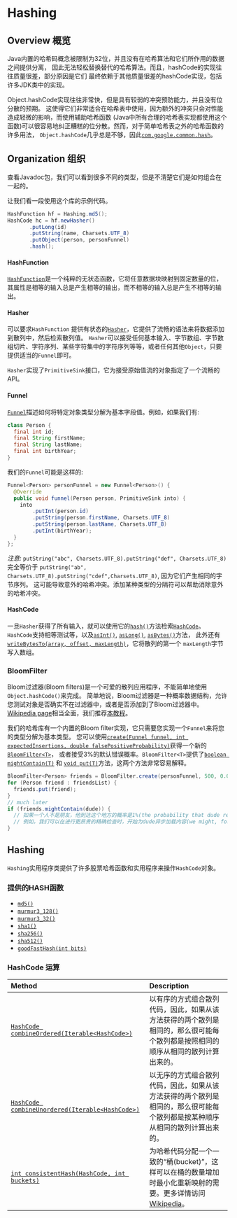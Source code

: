 # Hashing

## Overview 概览

Java内置的哈希码概念被限制为32位，并且没有在哈希算法和它们所作用的数据之间提供分离，
因此无法轻松替换替代的哈希算法。而且，hashCode的实现往往质量很差，部分原因是它们
最终依赖于其他质量很差的hashCode实现，包括许多JDK类中的实现。

Object.hashCode实现往往非常快，但是具有较弱的冲突预防能力，并且没有位分散的预期。
这使得它们非常适合在哈希表中使用，因为额外的冲突只会对性能造成轻微的影响，而使用辅助哈希函数
(Java中所有合理的哈希表实现都使用这个函数)可以很容易地纠正糟糕的位分散。然而，对于简单哈希表之外的哈希函数的许多用法，
`Object.hashCode`几乎总是不够，因此[`com.google.common.hash`]。


## Organization 组织

查看Javadoc包，我们可以看到很多不同的类型，但是不清楚它们是如何组合在一起的。

让我们看一段使用这个库的示例代码。

```java
HashFunction hf = Hashing.md5();
HashCode hc = hf.newHasher()
       .putLong(id)
       .putString(name, Charsets.UTF_8)
       .putObject(person, personFunnel)
       .hash();
```

#### HashFunction

[`HashFunction`]是一个纯粹的无状态函数，它将任意数据块映射到固定数量的位，其属性是相等的输入总是产生相等的输出，而不相等的输入总是产生不相等的输出。

#### Hasher

可以要求`HashFunction` 提供有状态的[`Hasher`]，它提供了流畅的语法来将数据添加到散列中，然后检索散列值。
`Hasher`可以接受任何基本输入、字节数组、字节数组切片、字符序列、某些字符集中的字符序列等等，或者任何其他`Object`，只要提供适当的`Funnel`即可。

`Hasher`实现了`PrimitiveSink`接口，它为接受原始值流的对象指定了一个流畅的API。

#### Funnel

[`Funnel`]描述如何将特定对象类型分解为基本字段值。例如，如果我们有:

```java
class Person {
  final int id;
  final String firstName;
  final String lastName;
  final int birthYear;
}
```

我们的`Funnel`可能是这样的:

```java
Funnel<Person> personFunnel = new Funnel<Person>() {
  @Override
  public void funnel(Person person, PrimitiveSink into) {
    into
        .putInt(person.id)
        .putString(person.firstName, Charsets.UTF_8)
        .putString(person.lastName, Charsets.UTF_8)
        .putInt(birthYear);
  }
};
```

_注意:_ `putString("abc", Charsets.UTF_8).putString("def", Charsets.UTF_8)` 完全等价于
 `putString("ab", Charsets.UTF_8).putString("cdef",Charsets.UTF_8)`, 因为它们产生相同的字节序列。
 这可能导致意外的哈希冲突。添加某种类型的分隔符可以帮助消除意外的哈希冲突。

#### HashCode

一旦`Hasher`获得了所有输入，就可以使用它的[`hash()`]方法检索[`HashCode`]。
`HashCode`支持相等测试等，以及[`asInt()`], [`asLong()`], [`asBytes()`]方法，
此外还有[`writeBytesTo(array, offset, maxLength)`]，它将散列的第一个 `maxLength`字节写入数组。

### BloomFilter

Bloom过滤器(Bloom filters)是一个可爱的散列应用程序，不能简单地使用`Object.hashCode()`来完成。
简单地说，Bloom过滤器是一种概率数据结构，允许您测试对象是否确实不在过滤器中，或者是否添加到了Bloom过滤器中。
[Wikipedia page](http://en.wikipedia.org/wiki/Bloom_filter)相当全面，我们推荐[本教程](http://llimllib.github.com/bloomfilter-tutorial/)。

我们的哈希库有一个内置的Bloom filter实现，它只需要您实现一个`Funnel`来将您的类型分解为基本类型。
您可以使用[`create(Funnel funnel, int expectedInsertions, double falsePositiveProbability)`]获得一个新的[`BloomFilter<T>`]，
或者接受3%的默认错误概率。`BloomFilter<T>`提供了[`boolean mightContain(T)`] 和 [`void put(T)`]方法，这两个方法非常容易解释。

```java
BloomFilter<Person> friends = BloomFilter.create(personFunnel, 500, 0.01);
for (Person friend : friendsList) {
  friends.put(friend);
}
// much later
if (friends.mightContain(dude)) {
  // 如果一个人不是朋友，他到达这个地方的概率是1%(the probability that dude reached this place if he isn't a friend is 1%)
  // 例如，我们可以在进行更昂贵的精确检查时，开始为dude异步加载内容(we might, for example, start asynchronously loading things for dude while we do a more expensive exact check)
}
```

## Hashing

`Hashing`实用程序类提供了许多股票哈希函数和实用程序来操作`HashCode`对象。

### 提供的HASH函数

*   [`md5()`]
*   [`murmur3_128()`]
*   [`murmur3_32()`]
*   [`sha1()`]
*   [`sha256()`]
*   [`sha512()`]
*   [`goodFastHash(int bits)`]

### HashCode 运算

Method                                            | Description
:------------------------------------------------ | :----------
[`HashCode combineOrdered(Iterable<HashCode>)`]   | 以有序的方式组合散列代码，因此，如果从该方法获得的两个散列是相同的，那么很可能每个散列都是按照相同的顺序从相同的散列计算出来的。
[`HashCode combineUnordered(Iterable<HashCode>)`] | 以无序的方式组合散列代码，因此，如果从该方法获得的两个散列是相同的，那么很可能每个散列都是按某种顺序从相同的散列计算出来的。
[`int consistentHash(HashCode, int buckets)`]     | 为哈希代码分配一个一致的“桶(bucket)”，这样可以在桶的数量增加时最小化重新映射的需要。更多详情访问 [Wikipedia](http://en.wikipedia.org/wiki/Consistent_hashing)。

[`com.google.common.hash`]: http://google.github.io/guava/releases/snapshot/api/docs/com/google/common/hash/package-summary.html
[`HashFunction`]: http://google.github.io/guava/releases/snapshot/api/docs/com/google/common/hash/HashFunction.html
[`Hasher`]: http://google.github.io/guava/releases/snapshot/api/docs/com/google/common/hash/Hasher.html
[`Funnel`]: http://google.github.io/guava/releases/snapshot/api/docs/com/google/common/hash/Funnel.html
[`hash()`]: http://google.github.io/guava/releases/snapshot/api/docs/com/google/common/hash/Hasher.html#hash--
[`HashCode`]: http://google.github.io/guava/releases/snapshot/api/docs/com/google/common/hash/HashCode.html
[`asInt()`]: http://google.github.io/guava/releases/snapshot/api/docs/com/google/common/hash/HashCode.html#asInt--
[`asLong()`]: http://google.github.io/guava/releases/snapshot/api/docs/com/google/common/hash/HashCode.html#asLong--
[`asBytes()`]: http://google.github.io/guava/releases/snapshot/api/docs/com/google/common/hash/HashCode.html#asBytes--
[`writeBytesTo(array, offset, maxLength)`]: http://google.github.io/guava/releases/snapshot/api/docs/com/google/common/hash/HashCode.html#writeBytesTo-byte[]-int-int-
[`BloomFilter<T>`]: http://google.github.io/guava/releases/snapshot/api/docs/com/google/common/hash/BloomFilter.html
[`create(Funnel funnel, int expectedInsertions, double falsePositiveProbability)`]: http://google.github.io/guava/releases/snapshot/api/docs/com/google/common/hash/BloomFilter.html#create-com.google.common.hash.Funnel-int-double-
[`boolean mightContain(T)`]: http://google.github.io/guava/releases/snapshot/api/docs/com/google/common/hash/BloomFilter.html#mightContain-T-
[`void put(T)`]: http://google.github.io/guava/releases/snapshot/api/docs/com/google/common/hash/BloomFilter.html#put-T-
[`md5()`]: http://google.github.io/guava/releases/snapshot/api/docs/com/google/common/hash/Hashing.html#md5--
[`murmur3_128()`]: http://google.github.io/guava/releases/snapshot/api/docs/com/google/common/hash/Hashing.html#murmur3_128--
[`murmur3_32()`]: http://google.github.io/guava/releases/snapshot/api/docs/com/google/common/hash/Hashing.html#murmur3_32--
[`sha1()`]: http://google.github.io/guava/releases/snapshot/api/docs/com/google/common/hash/Hashing.html#sha1--
[`sha256()`]: http://google.github.io/guava/releases/snapshot/api/docs/com/google/common/hash/Hashing.html#sha256--
[`sha512()`]: http://google.github.io/guava/releases/snapshot/api/docs/com/google/common/hash/Hashing.html#sha512--
[`goodFastHash(int bits)`]: http://google.github.io/guava/releases/snapshot/api/docs/com/google/common/hash/Hashing.html#goodFastHash-int-
[`HashCode combineOrdered(Iterable<HashCode>)`]: http://google.github.io/guava/releases/snapshot/api/docs/com/google/common/hash/Hashing.html#combineOrdered-java.lang.Iterable-
[`HashCode combineUnordered(Iterable<HashCode>)`]: http://google.github.io/guava/releases/snapshot/api/docs/com/google/common/hash/Hashing.html#combineUnordered-java.lang.Iterable-
[`int consistentHash(HashCode, int buckets)`]: http://google.github.io/guava/releases/snapshot/api/docs/com/google/common/hash/Hashing.html#consistentHash-com.google.common.hash.HashCode-int-
